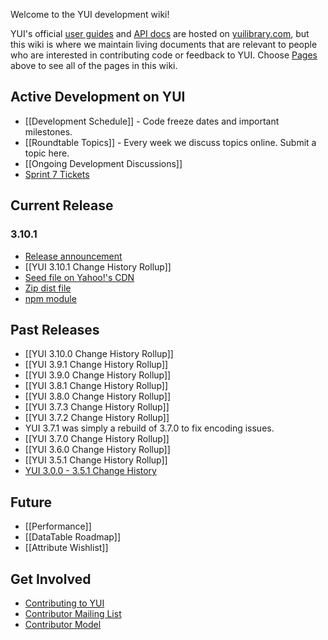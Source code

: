 Welcome to the YUI development wiki!

YUI's official [user guides](http://yuilibrary.com/yui/docs/guides/) and [API docs](http://yuilibrary.com/yui/docs/api/) are hosted on [yuilibrary.com](http://yuilibrary.com/), but this wiki is where we maintain living documents that are relevant to people who are interested in contributing code or feedback to YUI. Choose [Pages](https://github.com/yui/yui3/wiki/_pages) above to see all of the pages in this wiki.

## Active Development on YUI

* [[Development Schedule]] - Code freeze dates and important milestones.
* [[Roundtable Topics]] - Every week we discuss topics online. Submit a topic here.
* [[Ongoing Development Discussions]]
* [Sprint 7 Tickets](https://github.com/yui/yui3/issues?direction=desc&labels=&milestone=6&page=1&sort=created&state=open)

## Current Release

### 3.10.1

* [Release announcement](http://www.yuiblog.com/blog/2013/05/14/yui-3-10-1-released-to-fix-swf-vulnerability/)
* [[YUI 3.10.1 Change History Rollup]]
* [Seed file on Yahoo!'s CDN](http://yui.yahooapis.com/3.10.1/build/yui/yui-min.js)
* [Zip dist file](http://yui.zenfs.com/releases/yui3/yui_3.10.1.zip)
* [npm module](https://npmjs.org/package/yui)

## Past Releases

* [[YUI 3.10.0 Change History Rollup]]
* [[YUI 3.9.1 Change History Rollup]]
* [[YUI 3.9.0 Change History Rollup]]
* [[YUI 3.8.1 Change History Rollup]]
* [[YUI 3.8.0 Change History Rollup]]
* [[YUI 3.7.3 Change History Rollup]]
* [[YUI 3.7.2 Change History Rollup]]
* YUI 3.7.1 was simply a rebuild of 3.7.0 to fix encoding issues.
* [[YUI 3.7.0 Change History Rollup]]
* [[YUI 3.6.0 Change History Rollup]]
* [[YUI 3.5.1 Change History Rollup]]
* [YUI 3.0.0 - 3.5.1 Change History](https://github.com/yui/yui3/blob/600d55ca4c7724bbbbb21cb8a6dca881216655ec/HISTORY.md)

## Future

* [[Performance]]
* [[DataTable Roadmap]]
* [[Attribute Wishlist]]

## Get Involved
* [Contributing to YUI](https://github.com/yui/yui3/wiki/Contributing.md)
* [Contributor Mailing List](https://groups.google.com/forum/?fromgroups=#!forum/yui-contrib)
* [Contributor Model](https://github.com/yui/yui3/wiki/Contributor-Model)